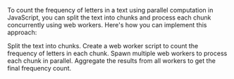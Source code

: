 To count the frequency of letters in a text using parallel computation in JavaScript, you can split the text into chunks and process each chunk concurrently using web workers. Here's how you can implement this approach:

Split the text into chunks.
Create a web worker script to count the frequency of letters in each chunk.
Spawn multiple web workers to process each chunk in parallel.
Aggregate the results from all workers to get the final frequency count.